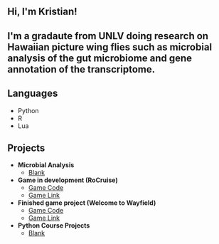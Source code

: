 <h2>Hi, I'm Kristian!<h2>

I'm a gradaute from UNLV doing research on Hawaiian picture wing flies such as microbial analysis of the gut microbiome and gene annotation of the transcriptome.

<h2>Languages</h2>

- Python
- R
- Lua

<h2>Projects</h2>

- <b>Microbial Analysis</b>
  - [Blank](https://github.com/joshmadakor1/Algorithms-Practice)
- <b>Game in development (RoCruise)</b>
  - [Game Code](https://github.com/joshmadakor1/Algorithms-Practice)
  - [Game Link](https://github.com/joshmadakor1/Algorithms-Practice)
- <b>Finished game project (Welcome to Wayfield)</b>
  - [Game Code](https://github.com/joshmadakor1/Algorithms-Practice)
  - [Game Link](https://github.com/joshmadakor1/Algorithms-Practice)
- <b>Python Course Projects</b>
  - [Blank](https://github.com/joshmadakor1/Sentinel-Lab)


